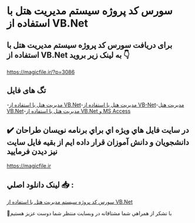 # سورس کد پروژه سیستم مدیریت هتل با استفاده از VB.Net

## برای دریافت سورس کد پروژه سیستم مدیریت هتل با استفاده از VB.Net به لینک زیر بروید 👇

https://magicfile.ir/?p=3086

## تگ های فایل

-[مدیریت هتل با استفاده از VB.Net](https://magicfile.ir/product/%d8%b3%d9%88%d8%b1%d8%b3-%da%a9%d8%af-%d9%be%d8%b1%d9%88%da%98%d9%87-%d8%b3%db%8c%d8%b3%d8%aa%d9%85-%d9%85%d8%af%db%8c%d8%b1%db%8c%d8%aa-%d9%87%d8%aa%d9%84-%d8%a8%d8%a7-vb-net/)-[مدیریت هتل با استفاده از VB-Net](https://magicfile.ir/product/%d8%b3%d9%88%d8%b1%d8%b3-%da%a9%d8%af-%d9%be%d8%b1%d9%88%da%98%d9%87-%d8%b3%db%8c%d8%b3%d8%aa%d9%85-%d9%85%d8%af%db%8c%d8%b1%db%8c%d8%aa-%d9%87%d8%aa%d9%84-%d8%a8%d8%a7-vb-net/)-[مدیریت هتل VB.Net](https://magicfile.ir/product/%d8%b3%d9%88%d8%b1%d8%b3-%da%a9%d8%af-%d9%be%d8%b1%d9%88%da%98%d9%87-%d8%b3%db%8c%d8%b3%d8%aa%d9%85-%d9%85%d8%af%db%8c%d8%b1%db%8c%d8%aa-%d9%87%d8%aa%d9%84-%d8%a8%d8%a7-vb-net/)-[مدیریت هتل با استفاده از VB.Net و MS Access](https://magicfile.ir/product/%d8%b3%d9%88%d8%b1%d8%b3-%da%a9%d8%af-%d9%be%d8%b1%d9%88%da%98%d9%87-%d8%b3%db%8c%d8%b3%d8%aa%d9%85-%d9%85%d8%af%db%8c%d8%b1%db%8c%d8%aa-%d9%87%d8%aa%d9%84-%d8%a8%d8%a7-vb-net/)

## ✔️ در سايت فايل هاي ويژه اي براي برنامه نويسان طراحان دانشجويان و دانش آموزان قرار داده ايم از بقيه فايل سايت نيز ديدن فرماييد

https://magicfile.ir


## لينک دانلود اصلي 📥 :

[سورس کد پروژه سیستم مدیریت هتل با استفاده از VB.Net](https://magicfile.ir/product/%d8%b3%d9%88%d8%b1%d8%b3-%da%a9%d8%af-%d9%be%d8%b1%d9%88%da%98%d9%87-%d8%b3%db%8c%d8%b3%d8%aa%d9%85-%d9%85%d8%af%db%8c%d8%b1%db%8c%d8%aa-%d9%87%d8%aa%d9%84-%d8%a8%d8%a7-vb-net/) 


🙏با تشکر از همراهي شما مشتاقانه در وبسایت منتظر شما دوست عزیز هستیم


